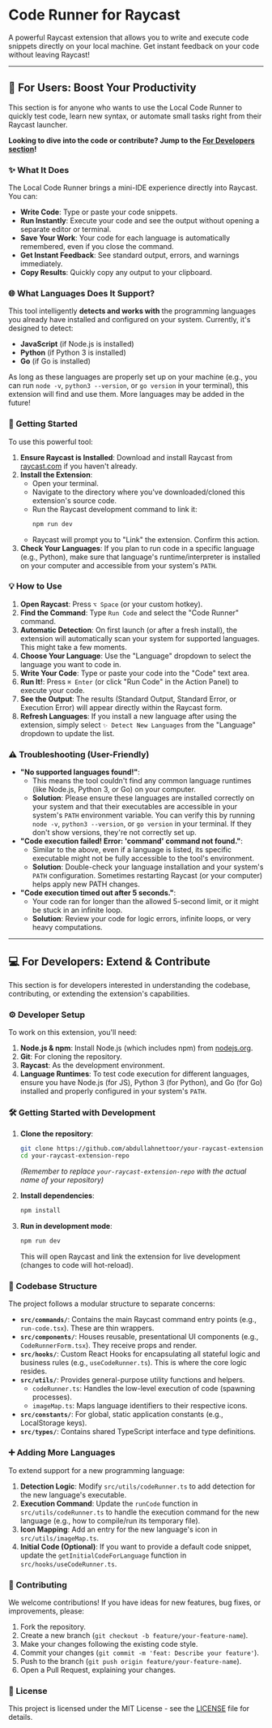 # Code Runner for Raycast

A powerful Raycast extension that allows you to write and execute code snippets directly on your local machine. Get instant feedback on your code without leaving Raycast\!

-----

## 🎯 For Users: Boost Your Productivity

This section is for anyone who wants to use the Local Code Runner to quickly test code, learn new syntax, or automate small tasks right from their Raycast launcher.

**Looking to dive into the code or contribute? Jump to the [For Developers section](https://www.google.com/search?q=%23-for-developers-extend--contribute)\!**

### ✨ What It Does

The Local Code Runner brings a mini-IDE experience directly into Raycast. You can:

  * **Write Code**: Type or paste your code snippets.
  * **Run Instantly**: Execute your code and see the output without opening a separate editor or terminal.
  * **Save Your Work**: Your code for each language is automatically remembered, even if you close the command.
  * **Get Instant Feedback**: See standard output, errors, and warnings immediately.
  * **Copy Results**: Quickly copy any output to your clipboard.

### 🌐 What Languages Does It Support?

This tool intelligently **detects and works with** the programming languages you already have installed and configured on your system. Currently, it's designed to detect:

  * **JavaScript** (if Node.js is installed)
  * **Python** (if Python 3 is installed)
  * **Go** (if Go is installed)

As long as these languages are properly set up on your machine (e.g., you can run `node -v`, `python3 --version`, or `go version` in your terminal), this extension will find and use them. More languages may be added in the future\!

### 🚀 Getting Started

To use this powerful tool:

1.  **Ensure Raycast is Installed**: Download and install Raycast from [raycast.com](https://www.raycast.com/) if you haven't already.
2.  **Install the Extension**:
      * Open your terminal.
      * Navigate to the directory where you've downloaded/cloned this extension's source code.
      * Run the Raycast development command to link it:
        ```bash
        npm run dev
        ```
      * Raycast will prompt you to "Link" the extension. Confirm this action.
3.  **Check Your Languages**: If you plan to run code in a specific language (e.g., Python), make sure that language's runtime/interpreter is installed on your computer and accessible from your system's `PATH`.

### 💡 How to Use

1.  **Open Raycast**: Press `⌥ Space` (or your custom hotkey).
2.  **Find the Command**: Type `Run Code` and select the "Code Runner" command.
3.  **Automatic Detection**: On first launch (or after a fresh install), the extension will automatically scan your system for supported languages. This might take a few moments.
4.  **Choose Your Language**: Use the "Language" dropdown to select the language you want to code in.
5.  **Write Your Code**: Type or paste your code into the "Code" text area.
6.  **Run It\!**: Press `⌘ Enter` (or click "Run Code" in the Action Panel) to execute your code.
7.  **See the Output**: The results (Standard Output, Standard Error, or Execution Error) will appear directly within the Raycast form.
8.  **Refresh Languages**: If you install a new language after using the extension, simply select `✨ Detect New Languages` from the "Language" dropdown to update the list.

### ⚠️ Troubleshooting (User-Friendly)

  * **"No supported languages found\!"**:
      * This means the tool couldn't find any common language runtimes (like Node.js, Python 3, or Go) on your computer.
      * **Solution**: Please ensure these languages are installed correctly on your system and that their executables are accessible in your system's `PATH` environment variable. You can verify this by running `node -v`, `python3 --version`, or `go version` in your terminal. If they don't show versions, they're not correctly set up.
  * **"Code execution failed\! Error: 'command' command not found."**:
      * Similar to the above, even if a language is listed, its specific executable might not be fully accessible to the tool's environment.
      * **Solution**: Double-check your language installation and your system's `PATH` configuration. Sometimes restarting Raycast (or your computer) helps apply new PATH changes.
  * **"Code execution timed out after 5 seconds."**:
      * Your code ran for longer than the allowed 5-second limit, or it might be stuck in an infinite loop.
      * **Solution**: Review your code for logic errors, infinite loops, or very heavy computations.

-----

## 💻 For Developers: Extend & Contribute

This section is for developers interested in understanding the codebase, contributing, or extending the extension's capabilities.

### ⚙️ Developer Setup

To work on this extension, you'll need:

1.  **Node.js & npm**: Install Node.js (which includes npm) from [nodejs.org](https://nodejs.org/).
2.  **Git**: For cloning the repository.
3.  **Raycast**: As the development environment.
4.  **Language Runtimes**: To test code execution for different languages, ensure you have Node.js (for JS), Python 3 (for Python), and Go (for Go) installed and properly configured in your system's `PATH`.

### 🛠️ Getting Started with Development

1.  **Clone the repository**:

    ```bash
    git clone https://github.com/abdullahnettoor/your-raycast-extension-repo.git
    cd your-raycast-extension-repo
    ```

    *(Remember to replace `your-raycast-extension-repo` with the actual name of your repository)*

2.  **Install dependencies**:

    ```bash
    npm install
    ```

3.  **Run in development mode**:

    ```bash
    npm run dev
    ```

    This will open Raycast and link the extension for live development (changes to code will hot-reload).

### 📂 Codebase Structure

The project follows a modular structure to separate concerns:

  * **`src/commands/`**: Contains the main Raycast command entry points (e.g., `run-code.tsx`). These are thin wrappers.
  * **`src/components/`**: Houses reusable, presentational UI components (e.g., `CodeRunnerForm.tsx`). They receive props and render.
  * **`src/hooks/`**: Custom React Hooks for encapsulating all stateful logic and business rules (e.g., `useCodeRunner.ts`). This is where the core logic resides.
  * **`src/utils/`**: Provides general-purpose utility functions and helpers.
      * `codeRunner.ts`: Handles the low-level execution of code (spawning processes).
      * `imageMap.ts`: Maps language identifiers to their respective icons.
  * **`src/constants/`**: For global, static application constants (e.g., LocalStorage keys).
  * **`src/types/`**: Contains shared TypeScript interface and type definitions.

### ➕ Adding More Languages

To extend support for a new programming language:

1.  **Detection Logic**: Modify `src/utils/codeRunner.ts` to add detection for the new language's executable.
2.  **Execution Command**: Update the `runCode` function in `src/utils/codeRunner.ts` to handle the execution command for the new language (e.g., how to compile/run its temporary file).
3.  **Icon Mapping**: Add an entry for the new language's icon in `src/utils/imageMap.ts`.
4.  **Initial Code (Optional)**: If you want to provide a default code snippet, update the `getInitialCodeForLanguage` function in `src/hooks/useCodeRunner.ts`.

### 🤝 Contributing

We welcome contributions\! If you have ideas for new features, bug fixes, or improvements, please:

1.  Fork the repository.
2.  Create a new branch (`git checkout -b feature/your-feature-name`).
3.  Make your changes following the existing code style.
4.  Commit your changes (`git commit -m 'feat: Describe your feature'`).
5.  Push to the branch (`git push origin feature/your-feature-name`).
6.  Open a Pull Request, explaining your changes.

### 📄 License

This project is licensed under the MIT License - see the [LICENSE](https://www.google.com/search?q=LICENSE) file for details.